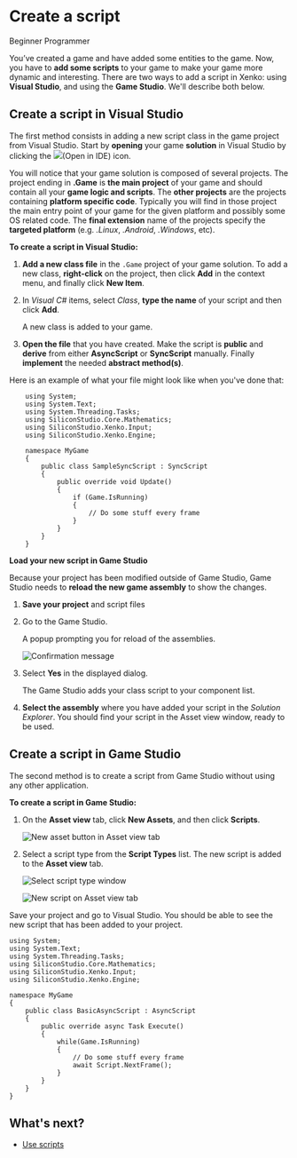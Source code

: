 # Create a script

<span class="label label-doc-level">Beginner</span>
<span class="label label-doc-audience">Programmer</span>

You’ve created a game and have added some entities to the game. 
Now, you have to **add some scripts** to your game to make your game more dynamic and interesting. 
There are two ways to add a script in Xenko: using **Visual Studio**, and using the **Game Studio**. 
We'll describe both below.

## Create a script in Visual Studio

The first method consists in adding a new script class in the game project from Visual Studio. 
Start by **opening** your game **solution** in Visual Studio by clicking the ![](media/create-a-script-ide-icon.png)(Open in IDE) icon.

You will notice that your game solution is composed of several projects. 
The project ending in **.Game** is **the main project** of your game and should contain all your **game logic and scripts**. 
The **other projects** are the projects containing **platform specific code**. 
Typically you will find in those project the main entry point of your game for the given platform and possibly some OS related code.
The **final extension** name of the projects specify the **targeted platform** (e.g. *.Linux*, *.Android*, *.Windows*, etc).

**To create a script in Visual Studio:**

1. **Add a new class file** in the ```.Game``` project of your game solution. To add a new class, **right-click** on the project, 
   then click **Add** in the context menu, and finally click **New Item**.

2. In *Visual C#* items, select *Class*, **type the name** of your script and then click **Add**.

   A new class is added to your game.

4. **Open the file** that you have created. 
   Make the script is **public** and **derive** from either **AsyncScript** or **SyncScript** manually. 
   Finally **implement** the needed **abstract method(s)**. 
   
Here is an example of what your file might look like when you've done that:

```
	using System;
	using System.Text;
	using System.Threading.Tasks;
	using SiliconStudio.Core.Mathematics;
	using SiliconStudio.Xenko.Input;
	using SiliconStudio.Xenko.Engine;
	
	namespace MyGame
	{
		public class SampleSyncScript : SyncScript
		{			
			public override void Update()
			{
				if (Game.IsRunning)
				{
					// Do some stuff every frame
				}
			}
		}
	}
```

**Load your new script in Game Studio**

Because your project has been modified outside of Game Studio, Game Studio needs to **reload the new game assembly** to show the changes.

1. **Save your project** and script files
2. Go to the Game Studio.
   
   A popup prompting you for reload of the assemblies.
   
      ![Confirmation message](media/create-a-script-confirmation-message.png)

3. Select **Yes** in the displayed dialog.

   The Game Studio adds your class script to your component list.

3. **Select the assembly** where you have added your script in the *Solution Explorer*.
   You should find your script in the Asset view window, ready to be used.

## Create a script in Game Studio

The second method is to create a script from Game Studio without using any other application.

**To create a script in Game Studio:**

1. On the **Asset view** tab, click **New Assets**, and then click **Scripts**.

   ![New asset button in Asset view tab](media/create-a-script-new-asset.png)

2. Select a script type from the **Script Types** list. The new script is added to the **Asset view** tab.

   ![Select script type window](media/create-a-script-script-asset-selection.png)

   ![New script on Asset view tab](media/create-a-script-new-script-asset-view.png)
  

Save your project and go to Visual Studio. You should be able to see the new script that has been added to your project.

```
using System;
using System.Text;
using System.Threading.Tasks;
using SiliconStudio.Core.Mathematics;
using SiliconStudio.Xenko.Input;
using SiliconStudio.Xenko.Engine;

namespace MyGame
{
	public class BasicAsyncScript : AsyncScript
	{	
		public override async Task Execute()
		{
			while(Game.IsRunning)
			{
				// Do some stuff every frame
				await Script.NextFrame();
			}
		}
	}
}
```

## What's next?

* [Use scripts](use-scripts.md)
